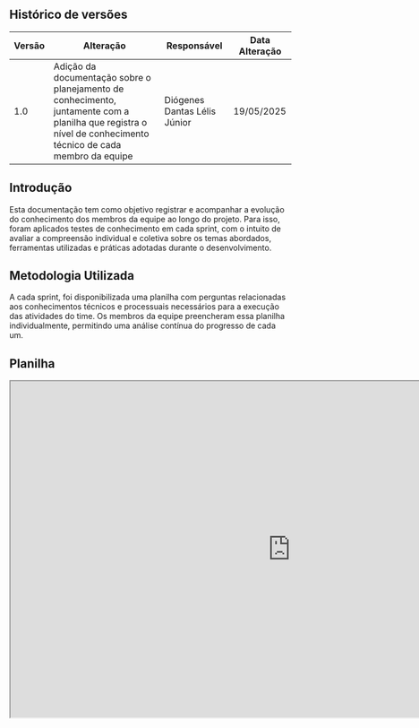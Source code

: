 ## Histórico de versões
| Versão | Alteração       | Responsável         | Data Alteração |
|--------|-----------------|---------------------|----------------|
| 1.0    | Adição da documentação sobre o planejamento de conhecimento, juntamente com a planilha que registra o nível de conhecimento técnico de cada membro da equipe | Diógenes Dantas Lélis Júnior |19/05/2025 |

## Introdução
Esta documentação tem como objetivo registrar e acompanhar a evolução do conhecimento dos membros da equipe ao longo do projeto. Para isso, foram aplicados testes de conhecimento em cada sprint, com o intuito de avaliar a compreensão individual e coletiva sobre os temas abordados, ferramentas utilizadas e práticas adotadas durante o desenvolvimento.

## Metodologia Utilizada
A cada sprint, foi disponibilizada uma planilha com perguntas relacionadas aos conhecimentos técnicos e processuais necessários para a execução das atividades do time. Os membros da equipe preencheram essa planilha individualmente, permitindo uma análise contínua do progresso de cada um.

## Planilha
<iframe src="https://docs.google.com/spreadsheets/d/e/2PACX-1vTAriToJgmgvaILxRljHlSG3WqonG3vGQ1p-THn6N4V084MvUSv-U960TusH5pEepF9oUWhbZRZyQH2/pubhtml?widget=true&amp;headers=false" width="1000" height="600"></iframe>


